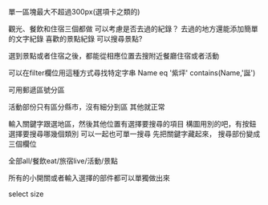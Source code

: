 單一區塊最大不超過300px(選項卡之類的)

觀光、餐飲和住宿三個都做
可以考慮是否去過的紀錄？
去過的地方還能添加簡單的文字紀錄
喜歡的景點紀錄
可以搜尋景點?

選到景點或者住宿之後，都能從相應位置去搜附近餐廳住宿或者活動


可以在filter欄位用這種方式尋找特定字串
Name eq '紫坪'
contains(Name,'誕')

可用郵遞區號分區

活動部份只有區分縣市，沒有細分到區
其他就正常

輸入關鍵字跟選地區，然後其他位置有選擇要搜尋的項目
構圖用別的吧，有按鈕選擇要搜尋哪幾個類別
可以一起也可單一搜尋
先把關鍵字藏起來，
搜尋部份變成三個欄位

全部all/餐飲eat/旅宿live/活動/景點

所有的小開關或者輸入選擇的部件都可以單獨做出來

select size